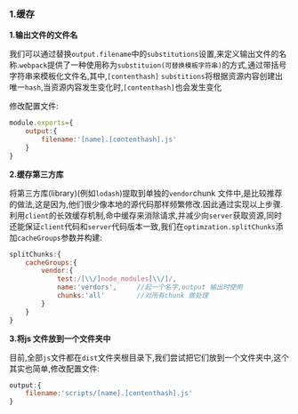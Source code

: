 ### 1.缓存

**1.输出文件的文件名**

我们可以通过替换`output.filename`中的`substitutions`设置,来定义输出文件的名称.`webpack`提供了一种使用称为`substituion(可替换模板字符串)`的方式,通过带括号字符串来模板化文件名,其中,`[contenthash]`	`substitions`将根据资源内容创建出唯一`hash`,当资源内容发生变化时,`[contenthash]`也会发生变化

修改配置文件:

```js
module.exports={
    output:{
        filename:'[name].[contenthash].js'
    }
}
```

**2.缓存第三方库**

将第三方库(library)(例如`lodash`)提取到单独的`vendor`chunk 文件中,是比较推荐的做法,这是因为,他们很少像本地的源代码那样频繁修改.因此通过实现以上步骤.利用`client`的长效缓存机制,命中缓存来消除请求,并减少向`server`获取资源,同时还能保证`client`代码和`server`代码版本一致,我们在`optimzation.splitChunks`添加`cacheGroups`参数并构建:

```js
splitChunks:{
	cacheGroups:{
        vendor:{
            test:/[\\/]node_modules[\\/]/,
            name:'verdors',		//起一个名字,output 输出时使用
            chunks:'all'		//对所有chunk 做处理
        }
    }
}
```

**3.将js 文件放到一个文件夹中**

目前,全部`js`文件都在`dist`文件夹根目录下,我们尝试把它们放到一个文件夹中,这个其实也简单,修改配置文件:

```js
output:{
    filename:'scripts/[name].[contenthash].js' 
}
```

